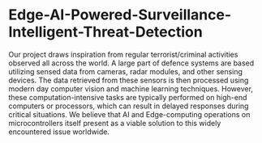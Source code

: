 # Edge-AI-Powered-Surveillance-Intelligent-Threat-Detection
Our project draws inspiration from regular terrorist/criminal activities observed all across the world. A large part of defence systems are based utilizing sensed data from cameras, radar modules, and other sensing devices. The data retrieved from these sensors is then processed using modern day computer vision and machine learning techniques. However, these computation-intensive tasks are typically performed on high-end computers or processors, which can result in delayed responses during critical situations.
We believe that AI and Edge-computing operations on microcontrollers itself present as a viable solution to this widely encountered issue worldwide.
